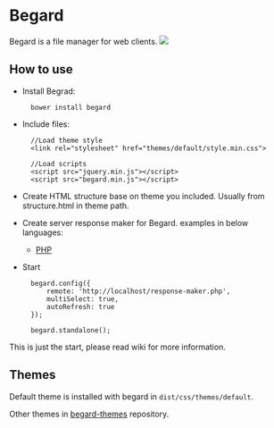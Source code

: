 # Begard

Begard is a file manager for web clients.
![](http://aparnet.ir/wp-content/uploads/2015/06/Begard.png)
## How to use

* Install Begrad:

        bower install begard

* Include files:

        //Load theme style
        <link rel="stylesheet" href="themes/default/style.min.css">

        //Load scripts
        <script src="jquery.min.js"></script>
        <script src="begard.min.js"></script>

* Create HTML structure base on theme you included. Usually from structure.html in theme path.

* Create server response maker for Begard. examples in below languages:

    * [PHP](https://gist.github.com/mohsen-shafiee/de63ca8cf4c1f2a9b0b5)

* Start

        begard.config({
            remote: 'http://localhost/response-maker.php',
            multiSelect: true,
            autoRefresh: true
        });

        begard.standalone();

This is just the start, please read wiki for more information.

## Themes

Default theme is installed with begard in ```dist/css/themes/default```.

Other themes in [begard-themes](https://github.com/magnagroup/begard-themes) repository.
